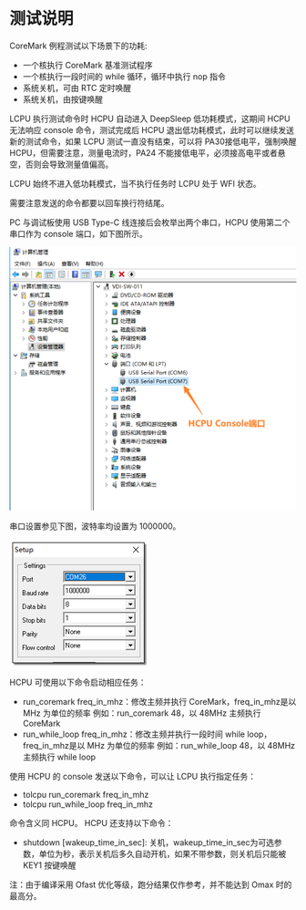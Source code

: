# 测试说明
CoreMark 例程测试以下场景下的功耗:
* 一个核执行 CoreMark 基准测试程序
* 一个核执行一段时间的 while 循环，循环中执行 nop 指令
* 系统关机，可由 RTC 定时唤醒
* 系统关机，由按键唤醒

LCPU 执行测试命令时 HCPU 自动进入 DeepSleep 低功耗模式，这期间 HCPU 无法响应 console 命令，测试完成后 HCPU 退出低功耗模式，此时可以继续发送新的测试命令，如果 LCPU 测试一直没有结束，可以将 PA30接低电平，强制唤醒 HCPU，但需要注意，测量电流时，PA24 不能接低电平，必须接高电平或者悬空，否则会导致测量值偏高。

LCPU 始终不进入低功耗模式，当不执行任务时 LCPU 处于 WFI 状态。

需要注意发送的命令都要以回车换行符结尾。

PC 与调试板使用 USB Type-C 线连接后会枚举出两个串口，HCPU 使用第二个串口作为 console 端口，如下图所示。

![](assert/image2.png)

串口设置参见下图，波特率均设置为 1000000。

![](assert/image1.png)

HCPU 可使用以下命令启动相应任务：
* run_coremark freq_in_mhz：修改主频并执行 CoreMark，freq_in_mhz是以 MHz 为单位的频率
例如：run_coremark 48，以 48MHz 主频执行 CoreMark
* run_while_loop freq_in_mhz：修改主频并执行一段时间 while loop，freq_in_mhz是以 MHz 为单位的频率
例如：run_while_loop 48，以 48MHz 主频执行 while loop

使用 HCPU 的 console 发送以下命令，可以让 LCPU 执行指定任务：
* tolcpu run_coremark freq_in_mhz
* tolcpu run_while_loop freq_in_mhz

命令含义同 HCPU。
HCPU 还支持以下命令：
* shutdown [wakeup_time_in_sec]: 关机，wakeup_time_in_sec为可选参数，单位为秒，表示关机后多久自动开机，如果不带参数，则关机后只能被 KEY1 按键唤醒

注：由于编译采用 Ofast 优化等级，跑分结果仅作参考，并不能达到 Omax 时的最高分。
